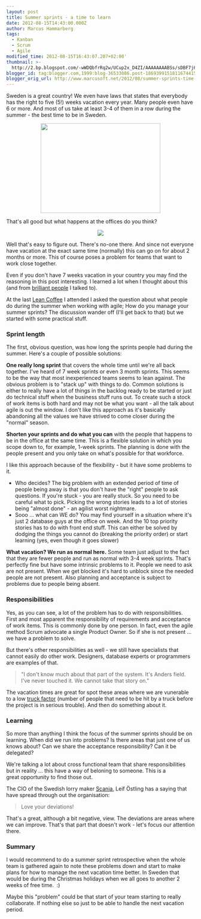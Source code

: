 ```yaml
---
layout: post
title: Summer sprints - a time to learn
date: 2012-08-15T14:43:00.000Z
author: Marcus Hammarberg
tags:
  - Kanban
  - Scrum
  - Agile
modified_time: 2012-08-15T16:43:07.207+02:00'
thumbnail: >-
  http://2.bp.blogspot.com/-wWDQbfrRq2w/UCup2x_D4ZI/AAAAAAAABSs/sDBF7j6aHsg/s72-c/IMG_2063.jpg
blogger_id: tag:blogger.com,1999:blog-36533086.post-1869399151811674415
blogger_orig_url: http://www.marcusoft.net/2012/08/summer-sprints-time-to-learn.html
---
```


Sweden is a great country! We even have laws that states that everybody
has the right to five (5!) weeks vacation every year. Many people even
have 6 or more. And most of us take at least 3-4 of them in a row during
the summer - the best time to be in Sweden.

<div class="separator" style="clear: both; text-align: center;">

<a
href="http://2.bp.blogspot.com/-wWDQbfrRq2w/UCup2x_D4ZI/AAAAAAAABSs/sDBF7j6aHsg/s1600/IMG_2063.jpg"
data-imageanchor="1" style="margin-left: 1em; margin-right: 1em;"><img
src="http://2.bp.blogspot.com/-wWDQbfrRq2w/UCup2x_D4ZI/AAAAAAAABSs/sDBF7j6aHsg/s320/IMG_2063.jpg"
data-border="0" width="320" height="239" /></a>

</div>

<div class="separator" style="clear: both; text-align: left;">
</div>

<div class="separator" style="clear: both; text-align: left;">

That's all good but what happens at the offices do you think?

</div>

<div class="separator" style="clear: both; text-align: left;">
</div>

<div class="separator" style="clear: both; text-align: center;">

<a
href="https://encrypted-tbn2.google.com/images?q=tbn:ANd9GcS6s4Sn49hRJp8R7pyetMou320CjSO-k92HPYvyqk8fOvJzzdQQfA"
data-imageanchor="1" style="margin-left: 1em; margin-right: 1em;"><img
src="https://encrypted-tbn2.google.com/images?q=tbn:ANd9GcS6s4Sn49hRJp8R7pyetMou320CjSO-k92HPYvyqk8fOvJzzdQQfA"
data-border="0" /></a>

</div>

<div class="separator" style="clear: both; text-align: left;">
</div>

<div class="separator" style="clear: both; text-align: left;">

Well that's easy to figure out. There's no-one there. And since not
everyone have vacation at the exact same time (normally) this can go on
for about 2 months or more. This of course poses a problem for teams
that want to work close together.

</div>

<div class="separator" style="clear: both; text-align: left;">
</div>

<div class="separator" style="clear: both; text-align: left;">

Even if you don't have 7 weeks vacation in your country you may find the
reasoning in this post interesting. I learned a lot when I thought about
this (and from <a href="http://torbjorn-gyllebring.blogspot.se/"
target="_blank">brilliant people</a> I talked to).

</div>

At the last
<a href="http://sumpanleancoffee.wordpress.com/" target="_blank">Lean
Coffee</a> I attended I asked the question about what people do during
the summer when working with agile; How do you manage your summer
sprints? The discussion wander off (I'll get back to that) but we
started with some practical stuff.

### Sprint length

The first, obvious question, was how long the sprints people had during
the summer. Here's a couple of possible solutions:

**One really long sprint** that covers the whole time until we're all
back together. I've heard of 7 week sprints or even 3 month sprints.
This seems to be the way that most inexperienced teams seems to lean
against.
The obvious problem is to "stack up" with things to do. Common solutions
is either to really have a lot of things in the backlog ready to be
started or just do technical stuff when the business stuff runs out. To
create such a stock of work items is both hard and may not be what you
want - all the talk about agile is out the window.
I don't like this approach as it's basically abandoning all the values
we have strived to come closer during the "normal" season.

**Shorten your sprints and do what you can** with the people that
happens to be in the office at the same time. This is a flexible
solution in which you scope down to, for example, 1-week sprints. The
planning is done with the people present and you only take on what's
possible for that workforce.

I like this approach because of the flexibility - but it have some
problems to it.

- Who decides? The big problem with an extended period of time of
    people being away is that you don't have the "right" people to ask
    questions. If you're stuck - you are really stuck. So you need to be
    careful what to pick. Picking the wrong stories leads to a lot of
    stories being "almost done" - an agilist worst nightmare.
- Sooo ... what can WE do? You may find yourself in a situation where
    it's just 2 database guys at the office on week. And the 10 top
    priority stories has to do with front end stuff. This can either be
    solved by dodging the things you cannot do (breaking the priority
    order) or start learning (yes, even though it goes slower)

**What vacation? We run as normal here.** Some team just adjust to the
fact that they are fewer people and run as normal with 3-4 week sprints.
That's perfectly fine but have some intrinsic problems to it. People we
need to ask are not present. When we get blocked it's hard to unblock
since the needed people are not present. Also planning and acceptance is
subject to problems due to people being absent.

### Responsibilities

<div>

Yes, as you can see, a lot of the problem has to do
with responsibilities. First and most apparent the responsibility of
requirements and acceptance of work items. This is commonly done by one
person. In fact, even the agile method Scrum advocate a single Product
Owner.
So if she is not present ... we have a problem to solve.

</div>

<div>
</div>

<div>

But there's other responsibilities as well - we still have specialists
that cannot easily do other work. Designers, database experts or
programmers are examples of that.

</div>

> "I don't know much about that part of the system. It's Anders field.
> I've never touched it. We cannot take that story on."

The vacation times are great for spot these areas where we are vunerable
to a low <a href="http://toolsforagile.com/blog/archives/3/truck-factor"
target="_blank">truck factor</a> (number of people that need to be hit
by a truck before the project is in serious trouble). And then do
something about it.

### Learning

<div>

So more than anything I think the focus of the summer sprints should be
on learning. When did we run into problems? Is there areas that just one
of us knows about? Can we share the acceptance responsibility? Can it be
delegated?

</div>

<div>
</div>

<div>

We're talking a lot about cross functional team that share
responsibilities but in reality ... this have a way of beloning to
someone. This is a great opportunity to find those out.

</div>

<div>
</div>

<div>

The CIO of the Swedish lorry maker
<a href="http://www.scania.com/" target="_blank">Scania</a>, Leif
Östling has a saying that have spread through out the organisation:

</div>

> Love your deviations!

That's a great, although a bit negative, view. The deviations are areas
where we can improve. That's that part that doesn't work - let's focus
our attention there.

### Summary

<div>

I would recommend to do a summer sprint retrospective when the whole
team is gathered again to note these problems down and start to make
plans for how to manage the next vacation time better. In Sweden that
would be during the Christmas holidays when we all goes to another 2
weeks of free time.  :)

</div>

<div>
</div>

<div>

Maybe this "problem" could be that start of your team starting to really
collaborate. If nothing else so just to be able to handle the next
vacation period.

</div>

